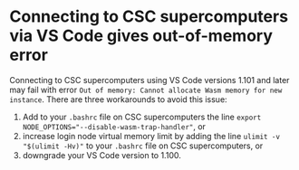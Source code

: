 # Connecting to CSC supercomputers via VS Code gives out-of-memory error

Connecting to CSC supercomputers using VS Code versions 1.101 and later may
fail with error `Out of memory: Cannot allocate Wasm memory for new instance`.
There are three workarounds to avoid this issue:

1. Add to your `.bashrc` file on CSC supercomputers the line
   `export NODE_OPTIONS="--disable-wasm-trap-handler"`, or
2. increase login node virtual memory limit by adding the line
   `ulimit -v "$(ulimit -Hv)"` to your `.bashrc` file on CSC supercomputers, or
3. downgrade your VS Code version to 1.100.
